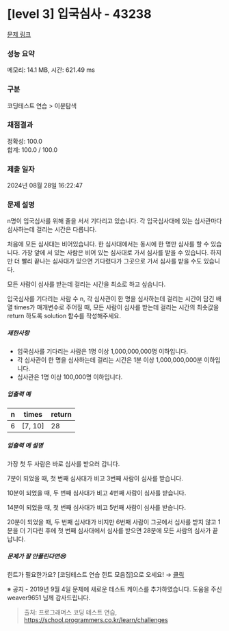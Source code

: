 # [level 3] 입국심사 - 43238 

[문제 링크](https://school.programmers.co.kr/learn/courses/30/lessons/43238) 

### 성능 요약

메모리: 14.1 MB, 시간: 621.49 ms

### 구분

코딩테스트 연습 > 이분탐색

### 채점결과

정확성: 100.0<br/>합계: 100.0 / 100.0

### 제출 일자

2024년 08월 28일 16:22:47

### 문제 설명

<p data-pf_style_display="block" data-pf_style_visibility="visible">n명이 입국심사를 위해 줄을 서서 기다리고 있습니다. 각 입국심사대에 있는 심사관마다 심사하는데 걸리는 시간은 다릅니다. </p>

<p data-pf_style_display="block" data-pf_style_visibility="visible">처음에 모든 심사대는 비어있습니다. 한 심사대에서는 동시에 한 명만 심사를 할 수 있습니다. 가장 앞에 서 있는 사람은 비어 있는 심사대로 가서 심사를 받을 수 있습니다. 하지만 더 빨리 끝나는 심사대가 있으면 기다렸다가 그곳으로 가서 심사를 받을 수도 있습니다.</p>

<p data-pf_style_display="block" data-pf_style_visibility="visible">모든 사람이 심사를 받는데 걸리는 시간을 최소로 하고 싶습니다.</p>

<p data-pf_style_display="block" data-pf_style_visibility="visible">입국심사를 기다리는 사람 수 n, 각 심사관이 한 명을 심사하는데 걸리는 시간이 담긴 배열 times가 매개변수로 주어질 때, 모든 사람이 심사를 받는데 걸리는 시간의 최솟값을 return 하도록 solution 함수를 작성해주세요.</p>

<h5 data-pf_style_display="block" data-pf_style_visibility="visible">제한사항</h5>

<ul data-pf_style_display="block" data-pf_style_visibility="visible">
<li data-pf_style_display="list-item" data-pf_style_visibility="visible">입국심사를 기다리는 사람은 1명 이상 1,000,000,000명 이하입니다.</li>
<li data-pf_style_display="list-item" data-pf_style_visibility="visible">각 심사관이 한 명을 심사하는데 걸리는 시간은 1분 이상 1,000,000,000분 이하입니다.</li>
<li data-pf_style_display="list-item" data-pf_style_visibility="visible">심사관은 1명 이상 100,000명 이하입니다.</li>
</ul>

<h5 data-pf_style_display="block" data-pf_style_visibility="visible">입출력 예</h5>
<table class="table" data-pf_style_display="block" data-pf_style_visibility="visible">
        <thead data-pf_style_display="table-header-group" data-pf_style_visibility="visible"><tr data-pf_style_display="table-row" data-pf_style_visibility="visible">
<th data-pf_style_display="table-cell" data-pf_style_visibility="visible">n</th>
<th data-pf_style_display="table-cell" data-pf_style_visibility="visible">times</th>
<th data-pf_style_display="table-cell" data-pf_style_visibility="visible">return</th>
</tr>
</thead>
        <tbody data-pf_style_display="table-row-group" data-pf_style_visibility="visible"><tr data-pf_style_display="table-row" data-pf_style_visibility="visible">
<td data-pf_style_display="table-cell" data-pf_style_visibility="visible">6</td>
<td data-pf_style_display="table-cell" data-pf_style_visibility="visible">[7, 10]</td>
<td data-pf_style_display="table-cell" data-pf_style_visibility="visible">28</td>
</tr>
</tbody>
      </table>
<h5 data-pf_style_display="block" data-pf_style_visibility="visible">입출력 예 설명</h5>

<p data-pf_style_display="block" data-pf_style_visibility="visible">가장 첫 두 사람은 바로 심사를 받으러 갑니다. </p>

<p data-pf_style_display="block" data-pf_style_visibility="visible">7분이 되었을 때, 첫 번째 심사대가 비고 3번째 사람이 심사를 받습니다. </p>

<p data-pf_style_display="block" data-pf_style_visibility="visible">10분이 되었을 때, 두 번째 심사대가 비고 4번째 사람이 심사를 받습니다.</p>

<p data-pf_style_display="block" data-pf_style_visibility="visible">14분이 되었을 때, 첫 번째 심사대가 비고 5번째 사람이 심사를 받습니다.</p>

<p data-pf_style_display="block" data-pf_style_visibility="visible">20분이 되었을 때, 두 번째 심사대가 비지만 6번째 사람이 그곳에서 심사를 받지 않고 1분을 더 기다린 후에 첫 번째 심사대에서 심사를 받으면 28분에 모든 사람의 심사가 끝납니다.</p>

<h5 data-pf_style_display="block" data-pf_style_visibility="visible">문제가 잘 안풀린다면😢</h5>

<p data-pf_style_display="block" data-pf_style_visibility="visible">힌트가 필요한가요? [코딩테스트 연습 힌트 모음집]으로 오세요! → <a href="https://school.programmers.co.kr/learn/courses/14743?itm_content=lesson43238" target="_blank" rel="noopener" data-pf_style_display="inline" data-pf_style_visibility="visible">클릭</a></p>

<p data-pf_style_display="block" data-pf_style_visibility="visible">※ 공지 - 2019년 9월 4일 문제에 새로운 테스트 케이스를 추가하였습니다. 도움을 주신 weaver9651 님께 감사드립니다.</p>


> 출처: 프로그래머스 코딩 테스트 연습, https://school.programmers.co.kr/learn/challenges
